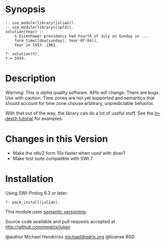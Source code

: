 # Synopsis

    :- use_module(library(julian)).
    :- use_module(library(clpfd)).
    solution(Year) :-
        % Eisenhower presidency had Fourth of July on Sunday in ...
        form_time([dow(sunday), Year-07-04]),
        Year in 1953..1961.

    ?- solution(Y).
    Y = 1954.

# Description

*Warning*:  This is _alpha_ quality software.  APIs will change.  There are bugs.  Use with caution.  Time zones are not yet supported and semantics that should account for time zone choose arbitrary, unpredictable behavior.

With that out of the way, the library can do a lot of useful stuff.  See the [in-depth tutorial](http://mndrix.github.io/julian/) for examples.

# Changes in this Version

  * Make the nth/2 form 10x faster when used with dow/1
  * Make test suite compatible with SWI 7

# Installation

Using SWI-Prolog 6.3 or later:

    ?- pack_install(julian).

This module uses [semantic versioning](http://semver.org/).

Source code available and pull requests accepted at
http://github.com/mndrix/julian

@author Michael Hendricks <michael@ndrix.org>
@license BSD
